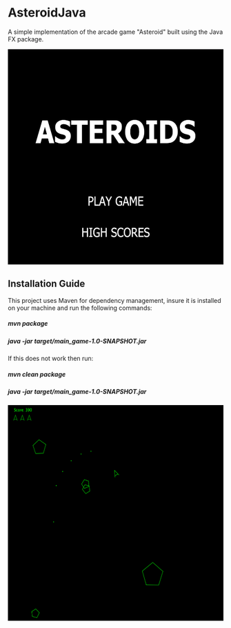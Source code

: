 # AsteroidJava

A simple implementation of the arcade game "Asteroid" built using the Java FX package. 


<img src = "https://github.com/victoriakeane/AsteroidJava/blob/main/Screenshot%202023-03-14%20at%2012.41.39%201.png?raw=true" width= "500" height="500" />

## Installation Guide

This project uses Maven for dependency management, insure it is installed on your machine and run the following commands:

##### mvn package
##### java -jar target/main_game-1.0-SNAPSHOT.jar

If this does not work then run: 

##### mvn clean package
##### java -jar target/main_game-1.0-SNAPSHOT.jar

<img src = "https://github.com/victoriakeane/AsteroidJava/blob/main/Screenshot%202023-03-14%20at%2012.42.47%202.png?raw=true" width = "500" height="500" />
